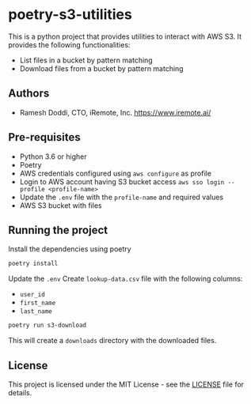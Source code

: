# poetry-s3-utilities

This is a python project that provides utilities to interact with AWS S3. 
It provides the following functionalities:
- List files in a bucket by pattern matching
- Download files from a bucket by pattern matching

## Authors

- Ramesh Doddi, CTO, iRemote, Inc. https://www.iremote.ai/

## Pre-requisites

- Python 3.6 or higher
- Poetry
- AWS credentials configured using `aws configure` as profile
- Login to AWS account having S3 bucket access `aws sso login --profile <profile-name>`
- Update the `.env` file with the `profile-name` and required values
- AWS S3 bucket with files

## Running the project

Install the dependencies using poetry

```bash
poetry install
```

Update the `.env`
Create `lookup-data.csv` file with the following columns:
- `user_id`
- `first_name`
- `last_name`

```bash
poetry run s3-download
```

This will create a `downloads` directory with the downloaded files.

## License

This project is licensed under the MIT License - see the [LICENSE](LICENSE) file for details.
